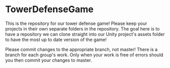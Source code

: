 # TowerDefenseGame
This is the repository for our tower defense game! Please keep your projects in their own separate folders in the repository. The goal here is to have a repository we can clone straight into our Unity project's assets folder to have the most up to date version of the game!


Please commit changes to the appropriate branch, not master! There is a branch for each group's work. Only when your work is free of errors should you then commit your changes to master.
